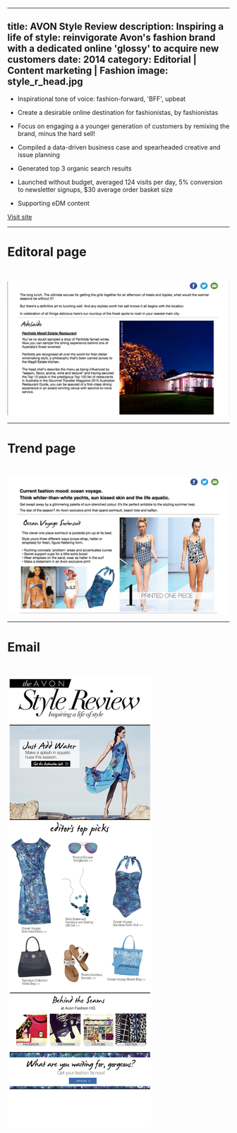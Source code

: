 ----
title: AVON Style Review
description: Inspiring a life of style: reinvigorate Avon's fashion brand with a dedicated online 'glossy' to acquire new customers 
date: 2014
category: Editorial | Content marketing | Fashion
image: style_r_head.jpg
----
* Inspirational tone of voice: fashion-forward, 'BFF', upbeat

* Create a desirable online destination for fashionistas, by fashionistas

* Focus on engaging a a younger generation of customers by remixing the brand, minus the hard sell!

* Compiled a data-driven business case and spearheaded creative and issue planning

* Generated top 3 organic search results

* Launched without budget, averaged 124 visits per day, 5% conversion to newsletter signups, $30 average order basket size 

* Supporting eDM content 

<a href="http://fashion.avon.com.au" target=_blank class="btn btn-primary">Visit site</a>

***

# Editoral page

<br/>

![](/images/editorial_page.jpg)

***

# Trend page

<br/>

![](/images/trend_page.jpg)

***

# Email

<br/>

![](/images/stylereview_issue18_fashion.jpg)



